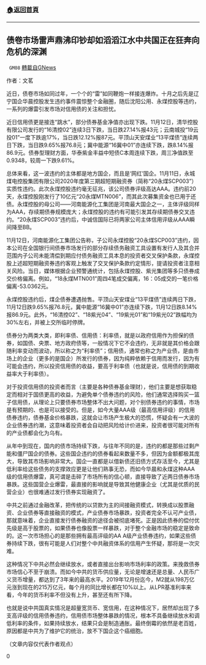 ###  [:house:返回首頁](https://github.com/ourhimalayas/txt)
---

## 债卷市场雷声鼎沸印钞却如滔滔江水中共国正在狂奔向危机的深渊
` GM08` [轉載自GNews](https://gnews.org/zh-hans/553743/)

作者：文茗

近日，债卷市场如同过年，一个个的“雷”如同鞭炮一样接连爆炸。十月之后先是辽宁国企华晨控股发生违约事件震惊整个金融圈，随后沈阳公用、永煤控股等违约，一系列的爆雷引发市场对信用债的关注和担忧。

近日信用债更是接连“跳水”，部分债券基金净值亦出现下跌。11月12日，清华控股有限公司发行的“16清控02”连续3日下跌，当日跌27.14%报43元；云南城投“19云投01”一度下跌逾17%，当日跌12.12%报87元。平顶山天安煤业“13平煤债”连续两日下跌，当日跌9.65%报76.8元；冀中能源“16冀中01”亦连续下跌，跌8.14%报86.9元。债券型理财方面，华泰紫金丰益中短债C本周连续下跌，周三净值跌至0.9348，较周一下跌9.61%。

总体来看，这一波违约的主体都是地方国企，而且是‘网红’国企。11月11日，永城煤电控股集团有限公司2020年度第三期超短期融资券（简称“20永煤SCP003”）实质性违约。此次永煤控股违约毫无征兆，该公司债券评级高达AAA。违约前20天，永煤控股刚发行了10亿元“20永煤MTN006”，而其此次募集资金也已用于还债。永煤控股的母公司——河南能源化工集团是河南最大国企之一，主体评级同样为AAA，存续期债券规模庞大；永煤控股的违约有可能引发其存续期债券交叉违约。“20永煤SCP003”违约后，中诚信国际已将两家公司主体信用评级从AAA瞬间降至BB。

11月12日，河南能源化工集团公告称，子公司永煤控股“20永煤SCP003”违约，因本公司在全国银行间债券市场发行的部分存续债务融资工具设置有发行人及其合并范围内子公司未能清偿到期应付债务融资工具本息的投资者交叉保护条款，永煤控股上述超短期融资券违约客观上触发了交叉保护条款约定情形，提请投资者注意相关风险。当日，媒体根据企业预警通统计，包括永煤控股、紫光集团等多只债券成交价格偏离。例如，“18永煤MTN001”周四4笔成交偏离，16：05成交的一笔价格偏离-53.0362元。

永煤控股违约后，煤企债券遭遇抛售。平顶山天安煤业“13平煤债”连续两日下跌，11月12日跌9.65%报76.8元，冀中能源“16冀中01”亦连续下跌，11月12日跌8.14%报86.9元。此外，“16清控02”、“18紫光04”、“19紫光01”和“19紫光02”跌幅均为30%左右，并被上交所临时停牌。

债券分为两类大类，即利率债、信用债：利率债，就是以政府信用作为担保的债券，如国债、央票、地方政府债等，一般情况下它不会违约，无非就是其价格会跟随利率变动而波动，所以称之为“利率债”；信用债，通常也称之为产业债，是由市场上的企业（更多的是国企）所发行的债券，因为纯粹依赖于信用而发行，因为有可能会违约，所以投资信用债的收益，要高于利率债（也就是说，信用债的到期收益率大于利率债）。

对于投资信用债的投资者而言（主要是各种债券基金理财），他们主要是想获取稳定而相对于国债更高的收益，为避免单个债券违约的风险，他们通常选择购买一篮子信用债，从理论上只要债券市场整体不出大问题，对个别债券违约的事情，市场是有预期的、也是可以接受的。但是，如今大量AAA级（最高信用评级）的信用债券违约，债券基金价格暴跌，这就会让市场产生极大的恐慌，怀疑会有一大波的企业债券违约潮，这意味着投资者会自动把风险给计价进来，投资者很可能对所有的产业债都会化为乌有。

从年中到现在，国内的债市场持续下跌，与往年不同的是，违约的都是那些过剩产能和僵尸国企的债券。这些国企违约的债券看起来数量不多，但因为金额都极其庞大，导致其市场影响非常大。国企一直都是以借新债还旧债方式存活至今，尤其是低利率给这些债务的支撑效应更是让他们熟事无恐，而如今华晨和永煤这种AAA级的信用债爆雷，真可谓是击碎了市场所有的信心顿，直接导致了近两日债券市场暴跌。这些国营企业爆雷，最直接的影响就是导致其他健康企业（尤其是优质的民营企业）也很难通过发行债券实现融资了。

中共之前通过金融改革，把传统的以贷款为主的间接融资模式，转换成以股票融资、企业债券等直接融资的模式，产业债券市场暴跌，投资者完全不认可产业债，那就意味着，企业直接发行债券融资的途径会被彻底堵死。正是因此债券的偿付优先级是高于股票的，如果债券也像股票一样暴跌，对于整个金融市场的稳定是致命的。这一次市场担心的是那些拥有最高评级的AA A级产业债券违约，如果这些债券持续下跌，很有可能是人们对整个中共融资体系的信用产生怀疑，那将是一次灾难。

这种情况下中共必然会继续放水，或者直接出台影响市场利率的政策。来挽救债券市场信心不至于崩溃。而如今中共的货币供应量，无论是增速还是总量、人民币广义货币增量，都达到了3年来的最高水平。2019年12月份迄今，M2就从198万亿元涨到现在的215万亿元，每个月的同比增长都在10%以上。从LPR基准利率来看，今年的货币利率不但没有上升，甚至还有所下降。

也就是说中共国真实情况是超量宽货币、宽信用，在这种情况下，居然却出现了多支高评级的信用债券违约，信用债市场整体暴跌的情况，根本不具备继续放水和调低利率的条件，如果持续放水，结果只会是制造通胀。最终倒霉的依然是老百姓，原因都是中共为了维护它的统治，放不下国企这个癌细胞。

（文章内容仅代表作者观点）

0
